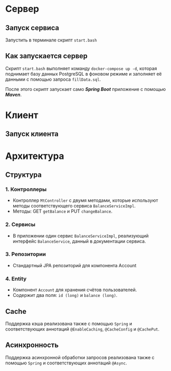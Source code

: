# Сервер
## Запуск сервиса

Запустить в терминале скрипт `start.bash`

## Как запускается сервер

Скрипт `start.bash` выполняет команду `docker-compose up -d`,
которая поднимает базу данных PostgreSQL в фоновом режиме и 
заполняет её данными с помощью запроса `fillData.sql`.

После этого скрипт запускает само ***Spring Boot*** приложение с помощью ***Maven***.


# Клиент

## Запуск клиента







# Архитектура

## Структура

### 1. Контроллеры

- Контроллер `MtController` с двумя методами, которые используют методы соответствующего сервиса `BalanceServiceImpl`.
- Методы: 
GET `getBalance` и PUT `changeBalance`.
        

### 2. Сервисы

- В приложении один сервис `BalanceServiceImpl`, реализующий интерфейс `BalanceService`, данный в документации сервиса.

### 3. Репозитории
- Стандартный JPA репозиторий для компонента Account

### 4. Entity
- Компонент `Account` для хранения счётов пользователей.
- Содержит два поля: `id (long)` и `balance (long)`.

## Cache

Поддержка кэша реализована также с помощью `Spring` и соответствующих аннотаций `@EnableCaching`, `@CacheConfig` и `@CachePut`.

## Асинхронность

Поддержка асинхронной обработки запросов реализована также с помощью `Spring` и соответствующих аннотаций `@Async`.
